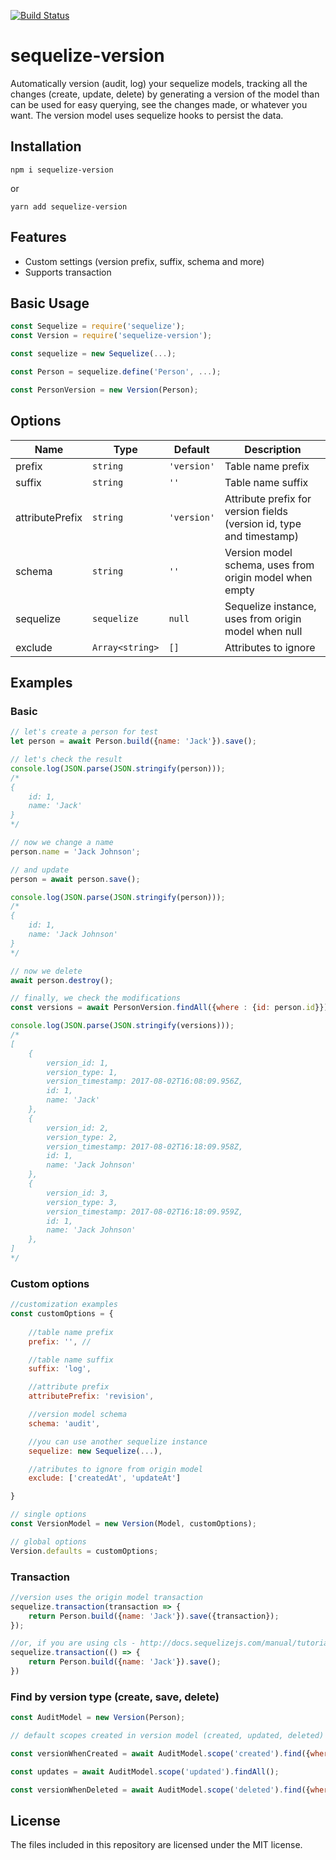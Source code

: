 [![Build Status](https://travis-ci.org/ivmarcos/sequelize-version.svg?branch=master)](https://travis-ci.org/ivmarcos/sequelize-version)

# sequelize-version
Automatically version (audit, log) your sequelize models, tracking all the changes (create, update, delete) by generating a version of the model than can be used for easy
querying, see the changes made, or whatever you want. The version model uses sequelize hooks to persist the data.

## Installation

```shell
npm i sequelize-version
```
or
```shell
yarn add sequelize-version
```
## Features

* Custom settings (version prefix, suffix, schema and more)
* Supports transaction 


## Basic Usage
```js
const Sequelize = require('sequelize');
const Version = require('sequelize-version');

const sequelize = new Sequelize(...);

const Person = sequelize.define('Person', ...);

const PersonVersion = new Version(Person);
```

## Options

|Name            |Type               |Default       |Description
|----------------|-------------------|--------------|--------------------------------
|prefix          | `string`          | `'version'`  | Table name prefix
|suffix          | `string`          | `''`         | Table name suffix
|attributePrefix | `string`          | `'version'`  | Attribute prefix for version fields (version id, type and timestamp)
|schema          | `string`          | `''`         | Version model schema, uses from origin model when empty
|sequelize       | `sequelize`       | `null`       | Sequelize instance, uses from origin model when null
|exclude         | `Array<string>`   | `[]`       | Attributes to ignore 

## Examples

### Basic 
```js
// let's create a person for test
let person = await Person.build({name: 'Jack'}).save();

// let's check the result
console.log(JSON.parse(JSON.stringify(person)));
/*
{
    id: 1,
    name: 'Jack'
}
*/

// now we change a name
person.name = 'Jack Johnson';

// and update 
person = await person.save();

console.log(JSON.parse(JSON.stringify(person)));
/*
{
    id: 1,
    name: 'Jack Johnson'
}
*/

// now we delete
await person.destroy();

// finally, we check the modifications
const versions = await PersonVersion.findAll({where : {id: person.id}});

console.log(JSON.parse(JSON.stringify(versions)));
/*
[
    {
        version_id: 1,
        version_type: 1,
        version_timestamp: 2017-08-02T16:08:09.956Z,
        id: 1,
        name: 'Jack'
    },
    {
        version_id: 2,
        version_type: 2,
        version_timestamp: 2017-08-02T16:18:09.958Z,
        id: 1,
        name: 'Jack Johnson'
    },
    {
        version_id: 3,
        version_type: 3,
        version_timestamp: 2017-08-02T16:18:09.959Z,
        id: 1,
        name: 'Jack Johnson'
    },
]
*/
```
### Custom options
```js
//customization examples
const customOptions = {
    
    //table name prefix
    prefix: '', //

    //table name suffix
    suffix: 'log', 

    //attribute prefix
    attributePrefix: 'revision', 

    //version model schema
    schema: 'audit',

    //you can use another sequelize instance 
    sequelize: new Sequelize(...), 

    //atributes to ignore from origin model
    exclude: ['createdAt', 'updateAt'] 

}

// single options
const VersionModel = new Version(Model, customOptions);

// global options
Version.defaults = customOptions;
```


### Transaction
```js
//version uses the origin model transaction
sequelize.transaction(transaction => {
    return Person.build({name: 'Jack'}).save({transaction});
});

//or, if you are using cls - http://docs.sequelizejs.com/manual/tutorial/transactions.html#without-cls-enabled
sequelize.transaction(() => {
    return Person.build({name: 'Jack'}).save();
})
```

### Find by version type (create, save, delete)
```js
const AuditModel = new Version(Person);

// default scopes created in version model (created, updated, deleted)

const versionWhenCreated = await AuditModel.scope('created').find({where: {id: person.id}});

const updates = await AuditModel.scope('updated').findAll();

const versionWhenDeleted = await AuditModel.scope('deleted').find({where: {id: person.id}});
```

## License

The files included in this repository are licensed under the MIT license.